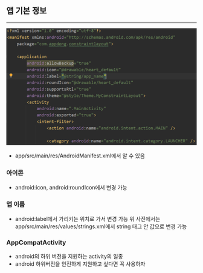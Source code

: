 ## 앱 기본 정보
-----
![img_13.png](img_13.png)

 - app/src/main/res/AndroidManifest.xml에서 알 수 있음

### 아이콘
 - android:icon, android:roundIcon에서 변경 가능

### 앱 이름
 - android:label에서 가리키는 위치로 가서 변경 가능
   위 사진에서는 app/src/main/res/values/strings.xml에서 string 태그 안 값으로 변경 가능
   
### AppCompatActivity
 - android의 하위 버전을 지원하는 activity의 일종
 - android 하위버전을 안전하게 지원하고 싶다면 꼭 사용하자